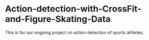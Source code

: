 # Action-detection-with-CrossFit-and-Figure-Skating-Data
This is for our ongoing project on action detection of sports athletes.
